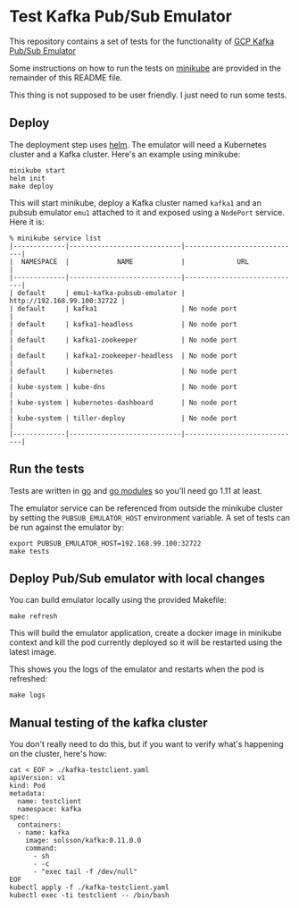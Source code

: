 # Test Kafka Pub/Sub Emulator

This repository contains a set of tests for the functionality of 
[GCP Kafka Pub/Sub Emulator](https://github.com/GoogleCloudPlatform/kafka-pubsub-emulator)

Some instructions on how to run the tests on
[minikube](https://kubernetes.io/docs/setup/minikube/) are provided in the
remainder of this README file.

This thing is not supposed to be user friendly. I just need to run some tests.

## Deploy

The deployment step uses [helm](https://helm.sh/). The emulator will need a
Kubernetes cluster and a Kafka cluster.  Here's an example using minikube:

```
minikube start
helm init
make deploy
```

This will start minikube, deploy a Kafka cluster named `kafka1` and an pubsub
emulator `emu1` attached to it and exposed using a `NodePort` service. Here it
is:

```
% minikube service list                         
|-------------|----------------------------|-----------------------------|
|  NAMESPACE  |            NAME            |             URL             |
|-------------|----------------------------|-----------------------------|
| default     | emu1-kafka-pubsub-emulator | http://192.168.99.100:32722 |
| default     | kafka1                     | No node port                |
| default     | kafka1-headless            | No node port                |
| default     | kafka1-zookeeper           | No node port                |
| default     | kafka1-zookeeper-headless  | No node port                |
| default     | kubernetes                 | No node port                |
| kube-system | kube-dns                   | No node port                |
| kube-system | kubernetes-dashboard       | No node port                |
| kube-system | tiller-deploy              | No node port                |
|-------------|----------------------------|-----------------------------|
```

## Run the tests

Tests are written in [go](https://golang.org/) and [go
modules](https://github.com/golang/go/wiki/Modules) so you'll need go 1.11 at
least.

The emulator service can be referenced from outside the minikube cluster by
setting the `PUBSUB_EMULATOR_HOST` environment variable. A set of tests can be
run against the emulator by:

```
export PUBSUB_EMULATOR_HOST=192.168.99.100:32722
make tests
```

## Deploy Pub/Sub emulator with local changes

You can build emulator locally using the provided Makefile:
```
make refresh
```
This will build the emulator application, create a docker image in minikube
context and kill the pod currently deployed so it will be restarted using the
latest image.

This shows you the logs of the emulator and restarts when the pod is refreshed:
```
make logs
```

## Manual testing of the kafka cluster
You don't really need to do this, but if you want to verify what's happening on
the cluster, here's how:

```
cat < EOF > ./kafka-testclient.yaml
apiVersion: v1
kind: Pod
metadata:
  name: testclient
  namespace: kafka
spec:
  containers:
  - name: kafka
    image: solsson/kafka:0.11.0.0
    command:
      - sh
      - -c
      - "exec tail -f /dev/null"
EOF
kubectl apply -f ./kafka-testclient.yaml
kubectl exec -ti testclient -- /bin/bash
```


